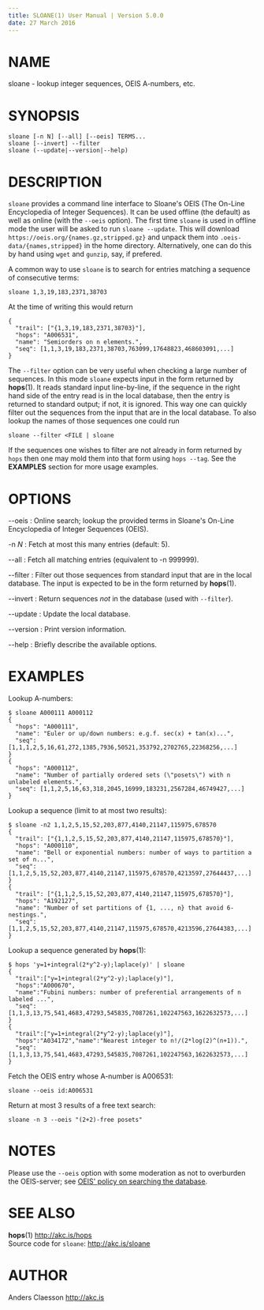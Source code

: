 ```yaml
---
title: SLOANE(1) User Manual | Version 5.0.0
date: 27 March 2016
---
```


# NAME

sloane - lookup integer sequences, OEIS A-numbers, etc.

# SYNOPSIS

`sloane [-n N] [--all] [--oeis] TERMS...`  
`sloane [--invert] --filter`  
`sloane (--update|--version|--help)`   

# DESCRIPTION

`sloane` provides a command line interface to Sloane's OEIS (The On-Line
Encyclopedia of Integer Sequences). It can be used offline (the default)
as well as online (with the `--oeis` option).  The first time `sloane`
is used in offline mode the user will be asked to run
`sloane --update`. This will download
`https://oeis.org/{names.gz,stripped.gz}` and unpack them into
`.oeis-data/{names,stripped}` in the home directory. Alternatively, one
can do this by hand using `wget` and `gunzip`, say, if prefered.

A common way to use `sloane` is to search for entries matching a
sequence of consecutive terms:

    sloane 1,3,19,183,2371,38703

At the time of writing this would return

    {
      "trail": ["{1,3,19,183,2371,38703}"],
      "hops": "A006531",
      "name": "Semiorders on n elements.",
      "seq": [1,1,3,19,183,2371,38703,763099,17648823,468603091,...]
    }

The `--filter` option can be very useful when checking a large number of
sequences.  In this mode `sloane` expects input in the form returned by
**hops**(1). It reads standard input line-by-line, if the sequence in
the right hand side of the entry read is in the local database, then the
entry is returned to standard output; if not, it is ignored. This way
one can quickly filter out the sequences from the input that are in the
local database. To also lookup the names of those sequences one could
run

    sloane --filter <FILE | sloane

If the sequences one wishes to filter are not already in form returned
by `hops` then one may mold them into that form using `hops --tag`. See
the **EXAMPLES** section for more usage examples.

# OPTIONS

--oeis
:   Online search; lookup the provided terms in Sloane's On-Line Encyclopedia
    of Integer Sequences (OEIS).

-n *N*
:   Fetch at most this many entries (default: 5).

--all
:   Fetch all matching entries (equivalent to -n 999999).

--filter
:   Filter out those sequences from standard input that are in the local
    database. The input is expected to be in the form returned by
    **hops**(1).

--invert
:   Return sequences *not* in the database (used with `--filter`).

--update
:   Update the local database.

--version
:   Print version information.

--help
:   Briefly describe the available options.

# EXAMPLES

Lookup A-numbers:

```
$ sloane A000111 A000112
{
  "hops": "A000111",
  "name": "Euler or up/down numbers: e.g.f. sec(x) + tan(x)...",
  "seq": [1,1,1,2,5,16,61,272,1385,7936,50521,353792,2702765,22368256,...]
}
{
  "hops": "A000112",
  "name": "Number of partially ordered sets (\"posets\") with n unlabeled elements.",
  "seq": [1,1,2,5,16,63,318,2045,16999,183231,2567284,46749427,...]
}
```
    
Lookup a sequence (limit to at most two results):

```
$ sloane -n2 1,1,2,5,15,52,203,877,4140,21147,115975,678570
{
  "trail": ["{1,1,2,5,15,52,203,877,4140,21147,115975,678570}"],
  "hops": "A000110",
  "name": "Bell or exponential numbers: number of ways to partition a set of n...",
  "seq": [1,1,2,5,15,52,203,877,4140,21147,115975,678570,4213597,27644437,...]
}
{
  "trail": ["{1,1,2,5,15,52,203,877,4140,21147,115975,678570}"],
  "hops": "A192127",
  "name": "Number of set partitions of {1, ..., n} that avoid 6-nestings.",
  "seq": [1,1,2,5,15,52,203,877,4140,21147,115975,678570,4213596,27644383,...]
}
```

Lookup a sequence generated by **hops**(1):

```
$ hops 'y=1+integral(2*y^2-y);laplace(y)' | sloane
{
  "trail":["y=1+integral(2*y^2-y);laplace(y)"],
  "hops":"A000670",
  "name":"Fubini numbers: number of preferential arrangements of n labeled ...",
  "seq":[1,1,3,13,75,541,4683,47293,545835,7087261,102247563,1622632573,...]
}
{
  "trail":["y=1+integral(2*y^2-y);laplace(y)"],
  "hops":"A034172","name":"Nearest integer to n!/(2*log(2)^(n+1)).",
  "seq":[1,1,3,13,75,541,4683,47293,545835,7087261,102247563,1622632573,...]
}
```

Fetch the OEIS entry whose A-number is A006531:

```
sloane --oeis id:A006531
```

Return at most 3 results of a free text search:

```
sloane -n 3 --oeis "(2+2)-free posets"
```

# NOTES

Please use the `--oeis` option with some moderation as not to overburden
the OEIS-server; see [OEIS' policy on searching the database](
http://oeis.org/wiki/Welcome#Policy_on_Searching_the_Database).

# SEE ALSO

**hops**(1) <http://akc.is/hops>  
Source code for `sloane`: <http://akc.is/sloane>

# AUTHOR

Anders Claesson <http://akc.is>
